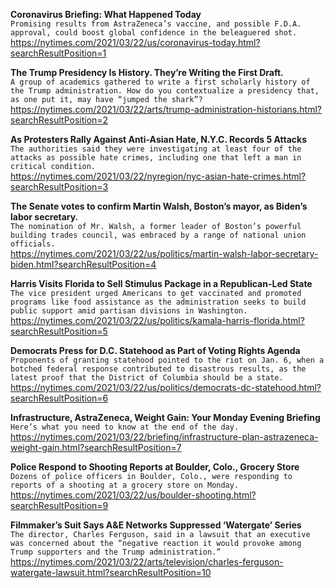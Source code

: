**Coronavirus Briefing: What Happened Today**\
`Promising results from AstraZeneca’s vaccine, and possible F.D.A. approval, could boost global confidence in the beleaguered shot.`\
https://nytimes.com/2021/03/22/us/coronavirus-today.html?searchResultPosition=1

**The Trump Presidency Is History. They’re Writing the First Draft.**\
`A group of academics gathered to write a first scholarly history of the Trump administration. How do you contextualize a presidency that, as one put it, may have “jumped the shark”?`\
https://nytimes.com/2021/03/22/arts/trump-administration-historians.html?searchResultPosition=2

**As Protesters Rally Against Anti-Asian Hate, N.Y.C. Records 5 Attacks**\
`The authorities said they were investigating at least four of the attacks as possible hate crimes, including one that left a man in critical condition.`\
https://nytimes.com/2021/03/22/nyregion/nyc-asian-hate-crimes.html?searchResultPosition=3

**The Senate votes to confirm Martin Walsh, Boston’s mayor, as Biden’s labor secretary.**\
`The nomination of Mr. Walsh, a former leader of Boston’s powerful building trades council, was embraced by a range of national union officials.`\
https://nytimes.com/2021/03/22/us/politics/martin-walsh-labor-secretary-biden.html?searchResultPosition=4

**Harris Visits Florida to Sell Stimulus Package in a Republican-Led State**\
`The vice president urged Americans to get vaccinated and promoted programs like food assistance as the administration seeks to build public support amid partisan divisions in Washington.`\
https://nytimes.com/2021/03/22/us/politics/kamala-harris-florida.html?searchResultPosition=5

**Democrats Press for D.C. Statehood as Part of Voting Rights Agenda**\
`Proponents of granting statehood pointed to the riot on Jan. 6, when a botched federal response contributed to disastrous results, as the latest proof that the District of Columbia should be a state.`\
https://nytimes.com/2021/03/22/us/politics/democrats-dc-statehood.html?searchResultPosition=6

**Infrastructure, AstraZeneca, Weight Gain: Your Monday Evening Briefing**\
`Here’s what you need to know at the end of the day.`\
https://nytimes.com/2021/03/22/briefing/infrastructure-plan-astrazeneca-weight-gain.html?searchResultPosition=7

**Police Respond to Shooting Reports at Boulder, Colo., Grocery Store**\
`Dozens of police officers in Boulder, Colo., were responding to reports of a shooting at a grocery store on Monday.`\
https://nytimes.com/2021/03/22/us/boulder-shooting.html?searchResultPosition=9

**Filmmaker’s Suit Says A&E Networks Suppressed ‘Watergate’ Series**\
`The director, Charles Ferguson, said in a lawsuit that an executive was concerned about the “negative reaction it would provoke among Trump supporters and the Trump administration.”`\
https://nytimes.com/2021/03/22/arts/television/charles-ferguson-watergate-lawsuit.html?searchResultPosition=10

